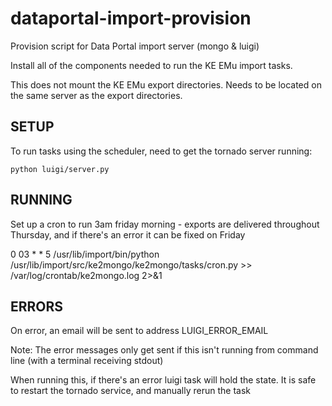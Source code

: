 dataportal-import-provision
===========================

Provision script for Data Portal import server (mongo &amp; luigi)

Install all of the components needed to run the KE EMu import tasks.

This does not mount the KE EMu export directories. Needs to be located on the same server as the export directories.


SETUP
-----

To run tasks using the scheduler, need to get the tornado server running:

    python luigi/server.py
    

RUNNING
-------

Set up a cron to run 3am friday morning - exports are delivered throughout Thursday, and if there's an error it can be fixed on Friday

0 03 * * 5 /usr/lib/import/bin/python /usr/lib/import/src/ke2mongo/ke2mongo/tasks/cron.py >> /var/log/crontab/ke2mongo.log 2>&1



ERRORS
------

On error, an email will be sent to address LUIGI_ERROR_EMAIL

Note: The error messages only get sent if this isn't running from command line (with a terminal receiving stdout)

When running this, if there's an error luigi task will hold the state. It is safe to restart the tornado service, and manually rerun the task

